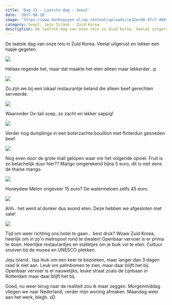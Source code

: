 ```yaml
---
title: 'Dag 15 - Laatste dag - Seoul'
date: '2017-08-10'
image: 'https://www.danhnguyen.nl/wp-content/uploads/ce32ec66-4fcf-40d1-bb7c-80726261f359.jpg'
category: Seoul, Jeju Island - Zuid Korea
description: De laatste dag van onze reis in Zuid Korea. Veelal uitgerust en lekker een hapje gegeten. Helaas regende het...
---
```


De laatste dag van onze reis in Zuid Korea. Veelal uitgerust en lekker een hapje gegeten.

![](https://www.danhnguyen.nl/wp-content/uploads/ce32ec66-4fcf-40d1-bb7c-80726261f359-700x393.jpg)

Helaas regende het, maar dat maakte het eten alleen maar lekkerder. :p

![](https://www.danhnguyen.nl/wp-content/uploads/5359f8a9-3743-42bb-8f32-c633e32b0711-700x393.jpg)

Zo zijn we bij een lokaal restaurantje beland die alleen beef gerechten serveerde.

![](https://www.danhnguyen.nl/wp-content/uploads/a3c58a38-cb6f-4bd7-8dfc-ac7b7f990880-700x393.jpg)

Waaronder Ox-tail soep, zo zacht en lekker sappig!

![](https://www.danhnguyen.nl/wp-content/uploads/bdbdc99e-c0e0-4763-9ab9-edcaef8718de-700x393.jpg)

Verder nog dumplings in een boterzachte bouillion met flinterdun gesneden beef.

![](https://www.danhnguyen.nl/wp-content/uploads/c8d0ef65-631c-4205-84a2-b307a16d783c-700x393.jpg)

Nog even door de grote mall gelopen waar me het volgende opviel. Fruit is zo belachelijk duur hier?? Mango omgerekend bijna 5 euro, dit is niet eens de thaise mango.

![](https://www.danhnguyen.nl/wp-content/uploads/d4ec3eab-eac8-41ac-bcc3-386cfb1376f0-700x393.jpg)

Honeydew Melon ongeveer 15 euro? De watermeloen zelfs 45 euro.

![](https://www.danhnguyen.nl/wp-content/uploads/e21b0c39-b41f-4168-b73f-a28b34f758ea-700x394.jpg)

Ahh.. het werd al donker dus avond eten. Deze hebben we afgesloten met sate!

![](https://www.danhnguyen.nl/wp-content/uploads/1124c9d1-b010-4cb0-a024-b6bdb79d2951-e1502817656430-700x675.jpg)

Tijd om weer richting ons hotel te gaan... best druk?
Woaw Zuid Korea, heerlijk om in zo'n metropool rond te dwalen! Openbaar vervoer is er prima te doen. Heerlijke restaurantjes en stalletjes om je buik vol te eten. Cultuur snuiven bij de musea en UNESCO plekken.

Jeju Island.. tsja leuk om een keer te bezoeken, maar langer dan 3 dagen raad ik niet aan. Leuk om palmbomen te zien, maar daar blijft het bij. Openbaar vervoer is er nauwelijks, leuke straat zoals de Lijnbaan in Rotterdam maar daar blijft het bij.

Goed, nu weer terug naar de realiteit zou ik maar zeggen. Morgenmiddag vliegen we naar Nederland, verder mijn woning afmaken. Maandag weer aan het werk, blegh. xD

